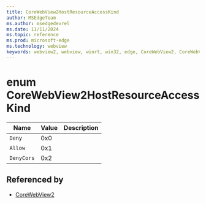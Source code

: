 ```yaml
---
title: CoreWebView2HostResourceAccessKind
author: MSEdgeTeam
ms.author: msedgedevrel
ms.date: 11/11/2024
ms.topic: reference
ms.prod: microsoft-edge
ms.technology: webview
keywords: webview2, webview, winrt, win32, edge, CoreWebView2, CoreWebView2Controller, browser control, edge html, CoreWebView2HostResourceAccessKind
---
```


# enum CoreWebView2HostResourceAccessKind

| Name |  Value | Description |
|--|--|--|
|`Deny` | 0x0  |  |
|`Allow` | 0x1  |  |
|`DenyCors` | 0x2  |  |


## Referenced by

- [CoreWebView2](corewebview2.md)
